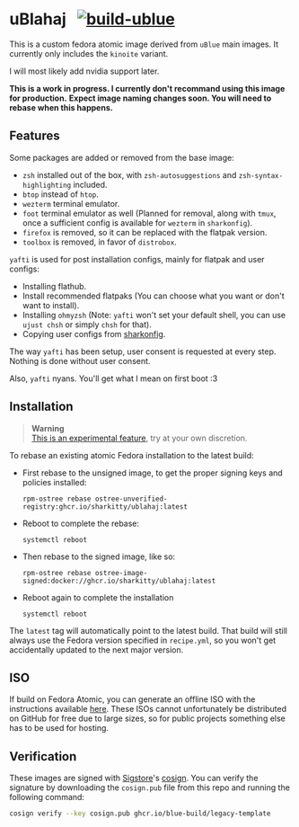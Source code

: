# uBlahaj &nbsp; [![build-ublue](https://github.com/blue-build/template/actions/workflows/build.yml/badge.svg)](https://github.com/blue-build/template/actions/workflows/build.yml)

This is a custom fedora atomic image derived from `uBlue` main images.
It currently only includes the `kinoite` variant.

I will most likely add nvidia support later.

**This is a work in progress. I currently don't recommand using this image for production.**
**Expect image naming changes soon. You will need to rebase when this happens.**

## Features
Some packages are added or removed from the base image:
- `zsh` installed out of the box, with `zsh-autosuggestions` and `zsh-syntax-highlighting` included.
- `btop` instead of `htop`.
- `wezterm` terminal emulator.
- `foot` terminal emulator as well (Planned for removal, along with `tmux`, once a sufficient config is available for `wezterm` in `sharkonfig`).
- `firefox` is removed, so it can be replaced with the flatpak version.
- `toolbox` is removed, in favor of `distrobox`.

`yafti` is used for post installation configs, mainly for flatpak and user configs:
- Installing flathub.
- Install recommended flatpaks (You can choose what you want or don't want to install).
- Installing `ohmyzsh` (Note: `yafti` won't set your default shell, you can use `ujust chsh` or simply `chsh` for that).
- Copying user configs from [sharkonfig](https://github.com/Sharkitty/sharkonfig).

The way `yafti` has been setup, user consent is requested at every step.
Nothing is done without user consent.

Also, `yafti` nyans. You'll get what I mean on first boot :3

## Installation

> **Warning**  
> [This is an experimental feature](https://www.fedoraproject.org/wiki/Changes/OstreeNativeContainerStable), try at your own discretion.

To rebase an existing atomic Fedora installation to the latest build:

- First rebase to the unsigned image, to get the proper signing keys and policies installed:
  ```
  rpm-ostree rebase ostree-unverified-registry:ghcr.io/sharkitty/ublahaj:latest
  ```
- Reboot to complete the rebase:
  ```
  systemctl reboot
  ```
- Then rebase to the signed image, like so:
  ```
  rpm-ostree rebase ostree-image-signed:docker://ghcr.io/sharkitty/ublahaj:latest
  ```
- Reboot again to complete the installation
  ```
  systemctl reboot
  ```

The `latest` tag will automatically point to the latest build. That build will still always use the Fedora version specified in `recipe.yml`, so you won't get accidentally updated to the next major version.

## ISO

If build on Fedora Atomic, you can generate an offline ISO with the instructions available [here](https://blue-build.org/learn/universal-blue/#fresh-install-from-an-iso). These ISOs cannot unfortunately be distributed on GitHub for free due to large sizes, so for public projects something else has to be used for hosting.

## Verification

These images are signed with [Sigstore](https://www.sigstore.dev/)'s [cosign](https://github.com/sigstore/cosign). You can verify the signature by downloading the `cosign.pub` file from this repo and running the following command:

```bash
cosign verify --key cosign.pub ghcr.io/blue-build/legacy-template
```
